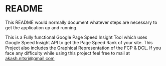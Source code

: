 # README

This README would normally document whatever steps are necessary to get the
application up and running.

This is a Fully functional Google Page Speed Insight Tool which uses Google Speed Insight API to get the Page Speed Rank of your site. This Project also includes the Graphical Representation of the FCP & DCL. If you face any difficulty while using this project feel free to mail at akash.nitsri@gmail.com
